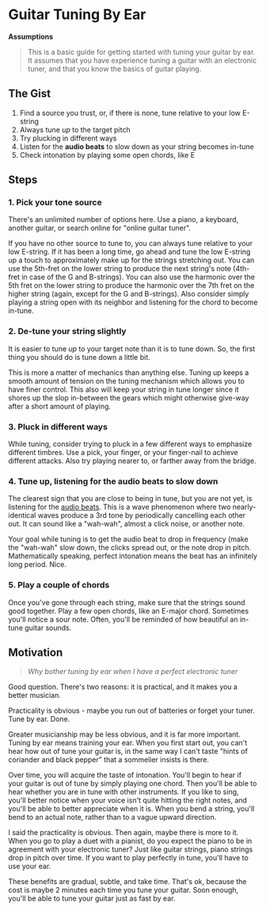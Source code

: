 Guitar Tuning By Ear
================
**Assumptions**
 > This is a basic guide for getting started with tuning your guitar by ear. It assumes that you have experience tuning a guitar with an electronic tuner, and that you know the basics of guitar playing.

The Gist
-----------

 1. Find a source you trust, or, if there is none, tune relative to your low E-string
 2. Always tune *up* to the target pitch
 3. Try plucking in different ways
 4. Listen for the **audio beats** to slow down as your string becomes in-tune
 5. Check intonation by playing some open chords, like E

Steps
-------
### 1. Pick your tone source
There's an unlimited number of options here. Use a piano, a keyboard, another guitar, or search online for "online guitar tuner".

If you have no other source to tune to, you can always tune relative to your low E-string. If it has been a long time, go ahead and tune the low E-string up a touch to approximately make up for the strings stretching out.
You can use the 5th-fret on the lower string to produce the next string's note (4th-fret in case of the G and B-strings). You can also use the harmonic over the 5th fret on the lower string to produce the harmonic over the 7th fret on the higher string (again, except for the G and B-strings). Also consider simply playing a string open with its neighbor and listening for the chord to become in-tune.

### 2. De-tune your string slightly
It is easier to tune *up* to your target note than it is to tune down. So, the first thing you should do is tune down a little bit.

This is more a matter of mechanics than anything else. Tuning up keeps a smooth amount of tension on the tuning mechanism which allows you to have finer control. This also will keep your string in tune longer since it shores up the slop in-between the gears which might otherwise give-way after a short amount of playing.

### 3. Pluck in different ways

While tuning, consider trying to pluck in a few different ways to emphasize different timbres. Use a pick, your finger, or your finger-nail to achieve different attacks. Also try playing nearer to, or farther away from the bridge.

### 4. Tune up, listening for the audio beats to slow down

The clearest sign that you are close to being in tune, but you are not yet, is listening for the [audio beats](https://en.wikipedia.org/wiki/Beat_%28acoustics%29). This is a wave phenomenon where two nearly-identical waves produce a 3rd tone by periodically cancelling each other out. It can sound like a "wah-wah", almost a click noise, or another note.

Your goal while tuning is to get the audio beat to drop in frequency (make the "wah-wah" slow down, the clicks spread out, or the note drop in pitch. Mathematically speaking, perfect intonation means the beat has an infinitely long period. Nice.

### 5. Play a couple of chords

Once you've gone through each string, make sure that the strings sound good together. Play a few open chords, like an E-major chord. Sometimes you'll notice a sour note. Often, you'll be reminded of how beautiful an in-tune guitar sounds.


Motivation
--------------
 >*Why bother tuning by ear when I have a perfect electronic tuner*

Good question. 
There's two reasons: it is practical, and it makes you a better musician.

Practicality is obvious - maybe you run out of batteries or forget your tuner. Tune by ear. Done.

Greater musicianship may be less obvious, and it is far more important. Tuning by ear means training your ear. When you first start out, you can't hear how out of tune your guitar is, in the same way I can't taste "hints of coriander and black pepper" that a sommelier insists is there.

Over time, you will acquire the taste of intonation. You'll begin to hear if your guitar is out of tune by simply playing one chord. Then you'll be able to hear whether you are in tune with other instruments. If you like to sing, you'll better notice when your voice isn't quite hitting the right notes, and you'll be able to better appreciate when it is. When you bend a string, you'll bend to an actual note, rather than to a vague upward direction.

I said the practicality is obvious. Then again, maybe there is more to it. When you go to play a duet with a pianist, do you expect the piano to be in agreement with your electronic tuner? Just like guitar strings, piano strings drop in pitch over time. If you want to play perfectly in tune, you'll have to use your ear.

These benefits are gradual, subtle, and take time. That's ok, because the cost is maybe 2 minutes each time you tune your guitar. Soon enough, you'll be able to tune your guitar just as fast by ear.
